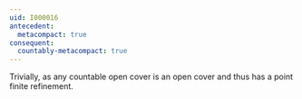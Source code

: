 ```yaml
---
uid: I000016
antecedent:
  metacompact: true
consequent:
  countably-metacompact: true
---
```

Trivially, as any countable open cover is an open cover and thus has a point finite refinement.

